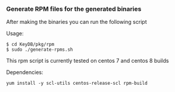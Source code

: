 ### Generate RPM files for the generated binaries

After making the binaries you can run the following script

Usage: 
```
$ cd KeyDB/pkg/rpm
$ sudo ./generate-rpms.sh
```

This rpm script is currently tested on centos 7 and centos 8 builds

Dependencies:
```
yum install -y scl-utils centos-release-scl rpm-build
```

